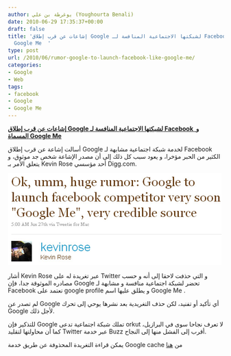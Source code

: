 ```yaml
---
author: يوغرطة بن علي (Youghourta Benali)
date: 2010-06-29 17:35:37+00:00
draft: false
title: 'إشاعات عن قرب إطلاق Google لشبكتها الاجتماعية المنافسة لـ Facebook و المسماة
  Google Me  '
type: post
url: /2010/06/rumor-google-to-launch-facebook-like-google-me/
categories:
- Google
- Web
tags:
- facebook
- Google
- Google Me
---
```


**[إشاعات عن قرب إطلاق Google لشبكتها الاجتماعية المنافسة لـ Facebook  و المسماة Google Me](it-scoop.com/2010/06/Rumor-Google-to-Launch-Facebook-Like-Google-Me)**




أسالت إشاعة عن قرب إطلاق Google لخدمة شبكة اجتماعية مشابهة لـ Facebook الكثير من الحبر مؤخرا، و يعود سبب كل ذلك إلى أن مصدر الإشاعة شخص جد موثوق، و يتعلق الأمر بـ Kevin Rose أحد مؤسسي Digg.com.




[![](Kevine-Rose-tweet-Google-Me.jpg)
](it-scoop.com/2010/06/Rumor-Google-to-Launch-Facebook-Like-Google-Me)


أشار Kevin Rose عبر تغريدة له على Twitter و التي حذفت لاحقا إلى أنه و حسب مصادره الموثوقة جدا، فإن Google تحضر لشبكة اجتماعية منافسة و مشابهة لـ Facebook تعتمد على google profile و يطلق عليها اسم Google Me .

لم تصدر عن Google أي تأكيد أو تفنيد، لكن حذف التغريدية بعد نشرها يوحي إلى تحرك Google لأجل ذلك.

للتذكير فإن Google تملك شبكة اجتماعية تدعى orkut لا تعرف نجاحا سوى في البرازيل، كما أن محاولتها لتقليد Twitter عبر خدمة Buzz أقرب إلى الفشل منها إلى النجاح.

يمكن قراءة التغريدة المحذوفة عن طريق خدمة Google cache من [هنا](http://webcache.googleusercontent.com/search?q=cache:oUGegMK1zXYJ:twitter.com/kevinrose/status/17132231117&cd=6&hl=fr&ct=clnk)
